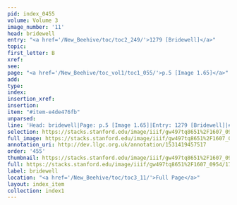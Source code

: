 ```yaml
---
pid: index_0455
volume: Volume 3
image_number: '11'
head: bridewell
entry: "<a href='/New_Beehive/toc/toc2_249/'>1279 [Bridewell]</a>"
topic: 
first_letter: B
xref: 
see: 
page: "<a href='/New_Beehive/toc_vol1/toc1_055/'>p.5 [Image 1.65]</a>"
add: 
type: 
index: 
insertion_xref: 
insertion: 
item: "#item-e4de476fb"
unparsed: 
line: 'Head: bridewell|Page: p.5 [Image 1.65]|Entry: 1279 [Bridewell]|#item-e4de476fb'
selection: https://stacks.stanford.edu/image/iiif/gw497tq8651%2F1607_0954/172,2437,561,132/full/0/default.jpg
full_image: https://stacks.stanford.edu/image/iiif/gw497tq8651%2F1607_0954/full/full/0/default.jpg
annotation_uri: http://dev.llgc.org.uk/annotation/1531419457517
order: '455'
thumbnail: https://stacks.stanford.edu/image/iiif/gw497tq8651%2F1607_0954/172,2437,561,132/150,/0/default.jpg
full: https://stacks.stanford.edu/image/iiif/gw497tq8651%2F1607_0954/172,2437,561,132/full/0/default.jpg
label: bridewell
location: "<a href='/New_Beehive/toc/toc3_11/'>Full Page</a>"
layout: index_item
collection: index1
---
```

